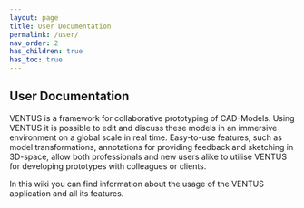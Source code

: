 ```yaml
---
layout: page
title: User Documentation
permalink: /user/
nav_order: 2
has_children: true
has_toc: true
---
```


## User Documentation

VENTUS is a framework for collaborative prototyping of CAD-Models. Using VENTUS it is possible to edit and discuss these models in an immersive environment on a global scale in real time. Easy-to-use features, such as model transformations, annotations for providing feedback and sketching in 3D-space, allow both professionals and new users alike to utilise VENTUS for developing prototypes with colleagues or clients.


In this wiki you can find information about the usage of the VENTUS application and all its features.
